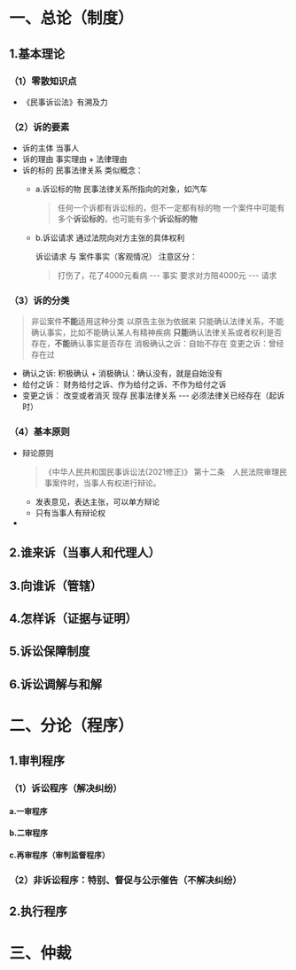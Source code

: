 # 一、总论（制度）
## 1.基本理论
### （1）零散知识点
- 《民事诉讼法》有溯及力

### （2）诉的要素
- 诉的主体  当事人
- 诉的理由  事实理由 + 法律理由
- 诉的标的  民事法律关系
  类似概念：
  - a.诉讼标的物
    民事法律关系所指向的对象，如汽车
    > 任何一个诉都有诉讼标的，但不一定都有标的物
    > 一个案件中可能有多个**诉讼标的**，也可能有多个**诉讼标的物**

  - b.诉讼请求
    通过法院向对方主张的具体权利

    诉讼请求  与  案件事实（客观情况）   注意区分：

    >打伤了，花了4000元看病  --- 事实
    >要求对方陪4000元        --- 请求

### （3）诉的分类
> 非讼案件**不能**适用这种分类
> 以原告主张为依据来
> 只能确认法律关系，不能确认事实，比如不能确认某人有精神疾病
> **只能**确认法律关系或者权利是否存在，**不能**确认事实是否存在
> 消极确认之诉：自始不存在    变更之诉：曾经存在过

- 确认之诉:  积极确认 + 消极确认：确认没有，就是自始没有
- 给付之诉： 财务给付之诉、作为给付之诉、不作为给付之诉
- 变更之诉： 改变或者消灭   现存  民事法律关系 ---  必须法律关已经存在（起诉时）

### （4）基本原则
- 辩论原则
  > 《中华人民共和国民事诉讼法(2021修正)》
  > 第十二条　人民法院审理民事案件时，当事人有权进行辩论。
  - 发表意见，表达主张，可以单方辩论
  - 只有当事人有辩论权
- 

## 2.谁来诉（当事人和代理人）

## 3.向谁诉（管辖）

## 4.怎样诉（证据与证明）

## 5.诉讼保障制度

## 6.诉讼调解与和解

# 二、分论（程序）
## 1.审判程序
### （1）诉讼程序（解决纠纷）
#### a.一审程序
#### b.二审程序
#### c.再审程序（审判监督程序）

### （2）非诉讼程序：特别、督促与公示催告（不解决纠纷）

## 2.执行程序

# 三、仲裁
